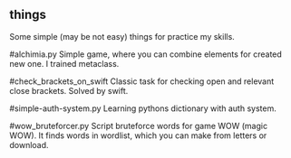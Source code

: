 ## things
Some simple (may be not easy) things for practice my skills.

#alchimia.py
Simple game, where you can combine elements for created new one. I trained metaclass.

#check_brackets_on_swift
Classic task for checking open and relevant close brackets. Solved by swift.

#simple-auth-system.py
Learning pythons dictionary with auth system.

#wow_bruteforcer.py
Script bruteforce words for game WOW (magic WOW). It finds words in wordlist, which you can make from letters or download.
